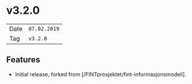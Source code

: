 # v3.2.0

|      |              |
|------|--------------|
| Date | `07.02.2019` |
| Tag  | `v3.2.0`     |

## Features

* Initial release, forked from [/FINTprosjektet/fint-informasjonsmodell].
